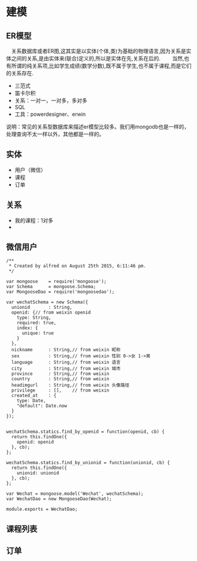 # 建模

## ER模型


　关系数据库或者ER图,这其实是以实体(个体,类)为基础的物理语言,因为关系是实体之间的关系,是由实体来(联合)定义的,所以是实体在先,关系在后的.
　　当然,也有所谓的纯关系项,比如学生成绩(数学分数),既不属于学生,也不属于课程,而是它们的关系存在.


- 三范式
- 笛卡尔积
- 关系：一对一，一对多，多对多
- SQL
- 工具：powerdesigner、erwin


说明：常见的关系型数据库来描述er模型比较多。我们用mongodb也是一样的，处理查询不太一样以外，其他都是一样的。


## 实体

- 用户（微信）
- 课程
- 订单

## 关系

- 我的课程：1对多
-

## 微信用户

```
/**
 * Created by alfred on August 25th 2015, 6:11:46 pm.
 */

var mongoose    = require('mongoose');
var Schema      = mongoose.Schema;
var MongooseDao = require('mongoosedao');

var wechatSchema = new Schema({
  unionid       : String,
  openid: {// from weixin openid
    type: String,
    required: true,
    index: {
      unique: true
    }
  },
  nickname      : String,// from weixin 昵称
  sex           : String,// from weixin 性别 0->女 1->男
  language      : String,// from weixin 语言
  city          : String,// from weixin 城市
  province      : String,// from weixin
  country       : String,// from weixin
  headimgurl    : String,// from weixin 头像路径
  privilege     : [],    // from weixin
  created_at    : {
    type: Date,
    "default": Date.now
  }
});


wechatSchema.statics.find_by_openid = function(openid, cb) {
  return this.findOne({
    openid: openid
  }, cb);
};

wechatSchema.statics.find_by_unionid = function(unionid, cb) {
  return this.findOne({
    unionid: unionid
  }, cb);
};

var Wechat = mongoose.model('Wechat', wechatSchema);
var WechatDao = new MongooseDao(Wechat);

module.exports = WechatDao;
```

## 课程列表


## 订单
